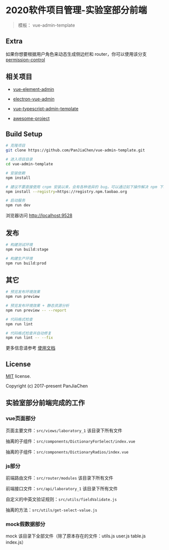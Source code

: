 # 2020软件项目管理-实验室部分前端

> 模板： vue-admin-template

## Extra
如果你想要根据用户角色来动态生成侧边栏和 router，你可以使用该分支[permission-control](https://github.com/PanJiaChen/vue-admin-template/tree/permission-control)

## 相关项目

- [vue-element-admin](https://github.com/PanJiaChen/vue-element-admin)

- [electron-vue-admin](https://github.com/PanJiaChen/electron-vue-admin)

- [vue-typescript-admin-template](https://github.com/Armour/vue-typescript-admin-template)

- [awesome-project](https://github.com/PanJiaChen/vue-element-admin/issues/2312)

## Build Setup

```bash
# 克隆项目
git clone https://github.com/PanJiaChen/vue-admin-template.git

# 进入项目目录
cd vue-admin-template

# 安装依赖
npm install

# 建议不要直接使用 cnpm 安装以来，会有各种诡异的 bug。可以通过如下操作解决 npm 下载速度慢的问题
npm install --registry=https://registry.npm.taobao.org

# 启动服务
npm run dev
```

浏览器访问 [http://localhost:9528](http://localhost:9528)

## 发布

```bash
# 构建测试环境
npm run build:stage

# 构建生产环境
npm run build:prod
```

## 其它

```bash
# 预览发布环境效果
npm run preview

# 预览发布环境效果 + 静态资源分析
npm run preview -- --report

# 代码格式检查
npm run lint

# 代码格式检查并自动修复
npm run lint -- --fix
```

更多信息请参考 [使用文档](https://panjiachen.github.io/vue-element-admin-site/zh/)

## License

[MIT](https://github.com/PanJiaChen/vue-admin-template/blob/master/LICENSE) license.

Copyright (c) 2017-present PanJiaChen

## 实验室部分前端完成的工作

### vue页面部分

页面主要文件：`src/views/laboratory_1` 该目录下所有文件

抽离的子组件：`src/components/DictionaryForSelect/index.vue`

抽离的子组件：`src/components/DictionaryRadios/index.vue`

### js部分

前端路由文件：`src/router/modules` 该目录下所有文件

前端接口文件：`src/api/laboratory_1`  该目录下所有文件

自定义的中英文验证规则：`src/utils/fieldValidate.js`

抽离的方法：`src/utils/get-select-value.js`

### mock假数据部分

mock 该目录下全部文件（除了原本存在的文件：utils.js	user.js	table.js	index.js）

